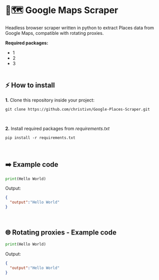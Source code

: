 # 🤖🗺️ Google Maps Scraper

Headless browser scraper written in python to extract Places data from Google Maps, compatible with rotating proxies.

**Required packages:**
- 1
- 2
- 3
<br><br>

## ⚡ How to install
**1.** Clone this repository inside your project:

``git clone https://github.com/christivn/Google-Places-Scraper.git``

<br>

**2.** Install required packages from *requirements.txt*

``pip install -r requirements.txt``
<br><br><br>

## ➡️ Example code
``` python
print(Hello World)
```

Output:
``` json
{
  "output":"Hello World"
}
```
<br>

## 🌐 Rotating proxies - Example code
``` python
print(Hello World)
```

Output:
``` json
{
  "output":"Hello World"
}
```
